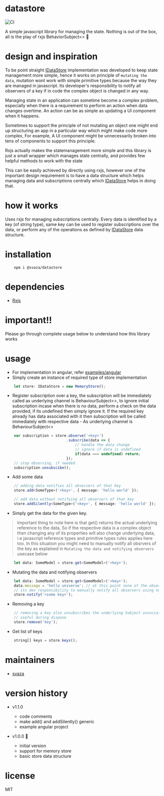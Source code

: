 # datastore
![CI](https://github.com/svaza/datastore/workflows/CI/badge.svg?branch=master)

A simple javascript library for managing the state.
Nothing is out of the box, all is the play of rxjs BehaviorSubject<> :tada:

# design and inspiration
To be point straight [IDataStore](https://github.com/svaza/datastore/blob/master/src/data-store.ts) implementation was developed to keep state management more simple, hence it works on principle of `mutating the data`, mutation wont work with simple primitive types because the way they are managed in javascript. Its  developer's responsibility to notify all observers of a key if in code the complex object is changed in any way.

Managing state in an application can sometime become a complex problem, especially when there is a requirement to perform an action when data changes overtime. An action can be as simple as updating a UI component when it happens.


Sometimes to support the principle of not mutating an object one might end up structuring an app in a particular way which might make code more complex, For example, A UI component might be unnecessarily broken into tens of components to support this principle.

Rxjs actually makes the statemanagement more simple and this library is just a small wrapper which manages state centrally, and provides few helpful methods to work with the state

This can be easily achieved by directly using rxjs, however one of the important design requirement is to have a data structure which helps managing data and subscriptions centrally which [IDataStore](https://github.com/svaza/datastore/blob/master/src/data-store.ts) helps in doing that.


# how it works
Uses rxjs for managing subscriptions centrally. Every data is identified by a key (of string type), same key can be used to register subscriptions over the data, or perform any of the operations as defined by [IDataStore](https://github.com/svaza/datastore/blob/master/src/data-store.ts) data structure.

# installation
```
    npm i @svaza/datastore
```

# dependencies
- [Rxjs](https://github.com/ReactiveX/rxjs)

# important!!
Please go through complete usage below to understand how this library works

# usage
- For implementation in angular, refer [examples/angular](https://github.com/svaza/datastore/tree/master/examples/angular)
- Simply create an instance of required type of store implementation
``` typescript
    let store: IDataStore = new MemoryStore();
```


- Register subscription over a key, the subscription will be immediately called as underlying channel is BehaviourSubject<>, to ignore initial subscription incase when there is no data, perform a check on the data provided, if its undefined then simply ignore it.
If the required key already has data associated with it then subscription will be called immediately with respective data - As underlying channel is BehaviourSubject<>
``` typescript
    var subscription = store.observe('<key>')
                            .subscribe(data => {
                                // handle the data change
                                // ignore if data is undefined
                                if(data === undefined) return;
                            });
    // stop observing, if needed
    subscription.unsubscibe();
```


- Add some data
``` typescript
    // adding data notifies all observers of that key
    store.add<SomeType>('<key>', { message: 'hello world' });

    // add data without notifying all observers of that key
    store.addSilently<SomeType>('<key>', { message: 'hello world' });
```

- Simply get the data for the given key. 
> Important thing to note here is that get() returns the actual underlying reference to the data, So if the respective data is a complex object then changing any of its properties will also change underlying data, i.e javascript reference types and primitive types rules applies here too. 
In this situation you might need to manually notify all obsrvers of the key as explained in `Mutating the data and notifying observers` usecase below

``` typescript
    let data: SomeModel = store.get<SomeModel>('<key>');
```

- Mutating the data and notifying observers
``` typescript
    let data: SomeModel = store.get<SomeModel>('<key>');
    data.message = 'hello universe'; // at this point none of the observers will be notified
    // its dev responsibility to manually notify all observers using notify()
    store.notify('<some key>');
```

- Removing a key
``` typescript
    // removing a key also unsubscribes the underlying Subject associated with that key, Once key is removed, all underlying observers becomes stale and adding data under same key again will have no effect
    // useful during dispose
    store.remove('key');
```

- Get list of keys
``` typescript
    string[] keys = store.keys();
```

# maintainers
- [svaza](https://github.com/svaza)


# version history
- v1.1.0
    - code comments
    - make add() and addSilently() generic
    - example angular project

- v1.0.0 :rocket:
    - initial version
    - support for memory store
    - basic store data structure


# license
MIT